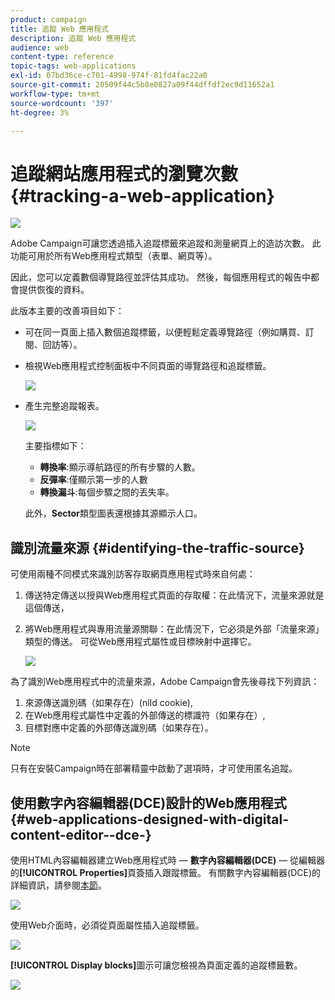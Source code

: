 ```yaml
---
product: campaign
title: 追蹤 Web 應用程式
description: 追蹤 Web 應用程式
audience: web
content-type: reference
topic-tags: web-applications
exl-id: 07bd36ce-c701-4998-974f-81fd4fac22a0
source-git-commit: 20509f44c5b8e0827a09f44dffdf2ec9d11652a1
workflow-type: tm+mt
source-wordcount: '397'
ht-degree: 3%

---
```


# 追蹤網站應用程式的瀏覽次數{#tracking-a-web-application}

![](../../assets/common.svg)

Adobe Campaign可讓您透過插入追蹤標籤來追蹤和測量網頁上的造訪次數。 此功能可用於所有Web應用程式類型（表單、網頁等）。

因此，您可以定義數個導覽路徑並評估其成功。 然後，每個應用程式的報告中都會提供恢復的資料。

此版本主要的改善項目如下：

* 可在同一頁面上插入數個追蹤標籤，以便輕鬆定義導覽路徑（例如購買、訂閱、回訪等）。
* 檢視Web應用程式控制面板中不同頁面的導覽路徑和追蹤標籤。

   ![](assets/trackers_1.png)

* 產生完整追蹤報表。

   ![](assets/trackers_5.png)

   主要指標如下：

   * **轉換率**:顯示導航路徑的所有步驟的人數。
   * **反彈率**:僅顯示第一步的人數
   * **轉換漏斗**:每個步驟之間的丟失率。

   此外，**Sector**&#x200B;類型圖表還根據其源顯示人口。

## 識別流量來源 {#identifying-the-traffic-source}

可使用兩種不同模式來識別訪客存取網頁應用程式時來自何處：

1. 傳送特定傳送以授與Web應用程式頁面的存取權：在此情況下，流量來源就是這個傳送，
1. 將Web應用程式與專用流量源關聯：在此情況下，它必須是外部「流量來源」類型的傳送。 可從Web應用程式屬性或目標映射中選擇它。

   ![](assets/trackers_6.png)

為了識別Web應用程式中的流量來源，Adobe Campaign會先後尋找下列資訊：

1. 來源傳送識別碼（如果存在）(nlId cookie),
1. 在Web應用程式屬性中定義的外部傳送的標識符（如果存在）,
1. 目標對應中定義的外部傳送識別碼（如果存在）。

>[!NOTE]
>
>只有在安裝Campaign時在部署精靈中啟動了選項時，才可使用匿名追蹤。

## 使用數字內容編輯器(DCE)設計的Web應用程式 {#web-applications-designed-with-digital-content-editor--dce-}

使用HTML內容編輯器建立Web應用程式時 — **數字內容編輯器(DCE)** — 從編輯器的&#x200B;**[!UICONTROL Properties]**&#x200B;頁簽插入跟蹤標籤。 有關數字內容編輯器(DCE)的詳細資訊，請參閱[本節](about-campaign-html-editor.md)。

![](assets/trackers_2.png)

使用Web介面時，必須從頁面屬性插入追蹤標籤。

![](assets/trackers_3.png)

**[!UICONTROL Display blocks]**&#x200B;圖示可讓您檢視為頁面定義的追蹤標籤數。

![](assets/trackers_4.png)
